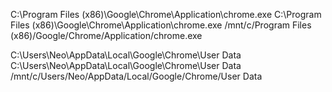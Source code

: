 C:\Program Files (x86)\Google\Chrome\Application\chrome.exe
C:\\Program Files (x86)\\Google\\Chrome\\Application\\chrome.exe
/mnt/c/Program Files (x86)/Google/Chrome/Application/chrome.exe

C:\Users\Neo\AppData\Local\Google\Chrome\User Data
C:\\Users\\Neo\\AppData\\Local\\Google\\Chrome\\User Data
/mnt/c/Users/Neo/AppData/Local/Google/Chrome/User Data
